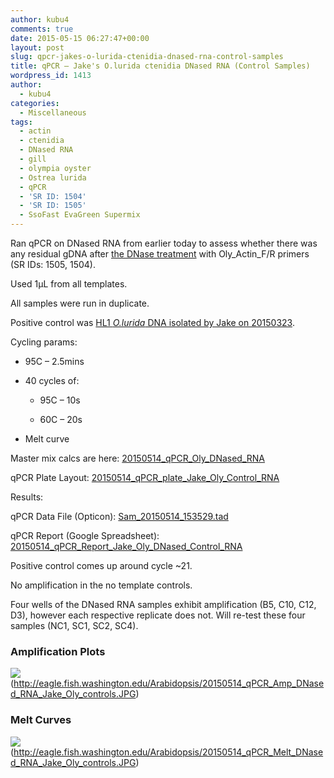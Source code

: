 ```yaml
---
author: kubu4
comments: true
date: 2015-05-15 06:27:47+00:00
layout: post
slug: qpcr-jakes-o-lurida-ctenidia-dnased-rna-control-samples
title: qPCR – Jake's O.lurida ctenidia DNased RNA (Control Samples)
wordpress_id: 1413
author:
  - kubu4
categories:
  - Miscellaneous
tags:
  - actin
  - ctenidia
  - DNased RNA
  - gill
  - olympia oyster
  - Ostrea lurida
  - qPCR
  - 'SR ID: 1504'
  - 'SR ID: 1505'
  - SsoFast EvaGreen Supermix
---
```


Ran qPCR on DNased RNA from earlier today to assess whether there was any residual gDNA after [the DNase treatment](2015/05/14/dnase-treatment-jakes-o-lurida-ctenidia-rna-controls-from-20150507.html) with Oly_Actin_F/R primers (SR IDs: 1505, 1504).

Used 1μL from all templates.

All samples were run in duplicate.

Positive control was [HL1 _O.lurida_ DNA isolated by Jake on 20150323](https://heareresearch.blogspot.com/2015/03/3-23-2015-ezna-dna-isolation-with-seed.html).

Cycling params:




    
  * 95C – 2.5mins

    
  * 40 cycles of:

    
    * 95C – 10s

    
    * 60C – 20s




    
  * Melt curve



Master mix calcs are here: [20150514_qPCR_Oly_DNased_RNA](https://docs.google.com/spreadsheets/d/1aIPp2edvn4cDHWUWgHC3b5I_1Oef73EP1nSKok0WbN8/edit?usp=sharing)

qPCR Plate Layout: [20150514_qPCR_plate_Jake_Oly_Control_RNA](https://docs.google.com/spreadsheets/d/1o6jFPQe15r7DZ_Z_AVfJIdvf1njM3uhwq8fsvZWu4Uw/edit?usp=sharing)



Results:

qPCR Data File (Opticon): [Sam_20150514_153529.tad](https://eagle.fish.washington.edu/Arabidopsis/qPCR/Opticon/Sam_20150514_153529.tad)

qPCR Report (Google Spreadsheet): [20150514_qPCR_Report_Jake_Oly_DNased_Control_RNA](https://docs.google.com/spreadsheets/d/1f3K75ZRuXDN5W5-nP18Y8OVMqyZVCbmE6j75_PZr1os/edit?usp=sharing)

Positive control comes up around cycle ~21.

No amplification in the no template controls.

Four wells of the DNased RNA samples exhibit amplification (B5, C10, C12, D3), however each respective replicate does not. Will re-test these four samples (NC1, SC1, SC2, SC4).





### Amplification Plots



![](https://eagle.fish.washington.edu/Arabidopsis/20150514_qPCR_Amp_DNased_RNA_Jake_Oly_controls.JPG)(http://eagle.fish.washington.edu/Arabidopsis/20150514_qPCR_Amp_DNased_RNA_Jake_Oly_controls.JPG)





### Melt Curves



![](https://eagle.fish.washington.edu/Arabidopsis/20150514_qPCR_Melt_DNased_RNA_Jake_Oly_controls.JPG)(http://eagle.fish.washington.edu/Arabidopsis/20150514_qPCR_Melt_DNased_RNA_Jake_Oly_controls.JPG)


